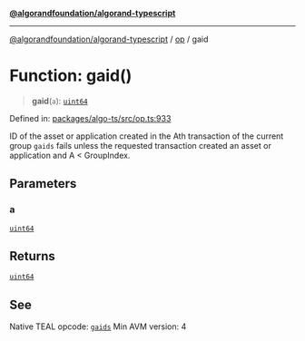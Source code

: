 [**@algorandfoundation/algorand-typescript**](../../README.md)

***

[@algorandfoundation/algorand-typescript](../../README.md) / [op](../README.md) / gaid

# Function: gaid()

> **gaid**(`a`): [`uint64`](../../index/type-aliases/uint64.md)

Defined in: [packages/algo-ts/src/op.ts:933](https://github.com/algorandfoundation/puya-ts/blob/main/packages/algo-ts/src/op.ts#L933)

ID of the asset or application created in the Ath transaction of the current group
`gaids` fails unless the requested transaction created an asset or application and A < GroupIndex.

## Parameters

### a

[`uint64`](../../index/type-aliases/uint64.md)

## Returns

[`uint64`](../../index/type-aliases/uint64.md)

## See

Native TEAL opcode: [`gaids`](https://dev.algorand.co/reference/algorand-teal/opcodes#gaids)
Min AVM version: 4
